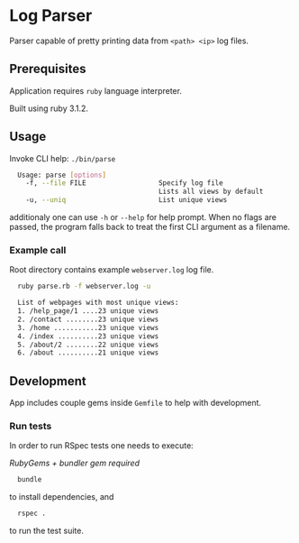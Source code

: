 # Log Parser

Parser capable of pretty printing data from `<path> <ip>` log files.

## Prerequisites

Application requires `ruby` language interpreter.

Built using ruby 3.1.2.

## Usage

Invoke CLI help:
`./bin/parse`

```bash
  Usage: parse [options]
    -f, --file FILE                  Specify log file
                                     Lists all views by default
    -u, --uniq                       List unique views
```

additionaly one can use `-h` or `--help` for help prompt.
When no flags are passed, the program falls back to treat the first CLI argument as a filename.

### Example call
Root directory contains example `webserver.log` log file.

```bash
  ruby parse.rb -f webserver.log -u

  List of webpages with most unique views:
  1. /help_page/1 ....23 unique views
  2. /contact ........23 unique views
  3. /home ...........23 unique views
  4. /index ..........23 unique views
  5. /about/2 ........22 unique views
  6. /about ..........21 unique views
```

## Development
App includes couple gems inside `Gemfile` to help with development.

### Run tests

In order to run RSpec tests one needs to execute:

*RubyGems + bundler gem required*
```bash
  bundle
```
to install dependencies, and
```bash
  rspec .
```
to run the test suite.
